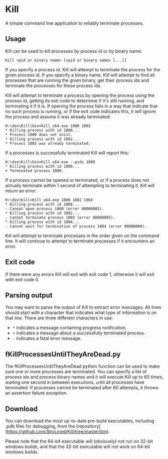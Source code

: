 Kill
==================

A simple command line application to reliably terminate processes.

Usage
-----
Kill can be used to kill processes by process id or by binary name:

    Kill <pid or binary name> [<pid or binary name> [...]]

If you specify a process id, Kill will attempt to terminate the process for the
given process id. If you specify a binary name, Kill will attempt to find all
processes that are running the given binary, get their process ids and terminate
the processes for these process ids.

Kill will attempt to terminate a process by opening the process using the
process id, getting its exit code to determine if it's still running, and
terminating it if it is. If opening the process fails in a way that indicate
that no such process is running, or if the exit code indicates this, it will
ignore the process and assume it was already terminated:

    H:\dev\Kill\bin>Kill_x64.exe 1000 1002
    * Killing process with id 1000...
    * Process 1000 does not exist.
    * Killing process with id 1002...
    * Process 1002 was already terminated.

If a processes is successfully terminated Kill will report this:

    H:\dev\Kill\bin>Kill_x64.exe --pids 1000
    * Killing process with id 1000...
    + Terminated process 1000.

If a process cannot be opened or terminated, or if a process does not actually
terminate within 1 second of attempting to terminating it, Kill will return an
error:

    H:\dev\Kill>Kill_x64.exe 1000 1002 1004
    * Killing process with id 1000...
    - Cannot open process 1000 (error 00000005).
    * Killing process with id 1002...
    - Cannot terminate process 1002 (error 00000005).
    * Killing process with id 1004...
    - Cannot wait for termination of process 1004 (error 00000000).

Kill will attempt to terminate processes in the order given on the command line.
It will continue to attempt to terminate processes if it encounters an error.

Exit code
---------
If there were any errors Kill will exit with exit code 1, otherwise it will exit
with exit code 0.

Parsing output
--------------
You may want to parse the output of Kill to extract error messages. All lines
should start with a character that indicates what type of information is on that
line. There are three different characters in use:
* `*` indicates a message containing progress notification.
* `+` indicates a message about a successfully terminated process.
* `-` indicates a fatal error message. 

fKillProcessesUntilTheyAreDead.py
---------------------------------
The fKillProcessesUntilTheyAreDead python function can be used to make sure one
or more processes are terminated. You can specify a list of process ids and
process binary names and it will execute Kill up to 60 times, waiting one second
in between executions, until all processes have terminated. If processes cannot
be terminated after 60 attempts, it throws an assertion failure exception.

Download
--------
You can download the most up-to-date pre-build executables, including
.pdb files for debugging, from the [repository]
(https://github.com/SkyLined/Kill/tree/master/bin).

Please note that the 64-bit executable will (obviously) not run on 32-bit
windows builds, and that the 32-bit executable will not work on 64-bit windows
builds.
